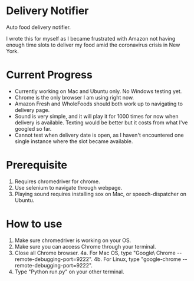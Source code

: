 # Delivery Notifier
Auto food delivery notifier.

I wrote this for myself as I became frustrated with Amazon not having enough time slots to deliver my food amid the coronavirus crisis in New York.

# Current Progress

- Currently working on Mac and Ubuntu only. No Windows testing yet.
- Chrome is the only browser I am using right now.
- Amazon Fresh and WholeFoods should both work up to navigating to delivery page.
- Sound is very simple, and it will play it for 1000 times for now when delivery is available. Texting would be better but it costs from what I've googled so far.
- Cannot test when delivery date is open, as I haven't encountered one single instance where the slot became available.

# Prerequisite

1. Requires chromedriver for chrome.
2. Use selenium to navigate through webpage.
3. Playing sound requires installing sox on Mac, or speech-dispatcher on Ubuntu.

# How to use

1. Make sure chromedriver is working on your OS.
2. Make sure you can access Chrome through your terminal.
3. Close all Chrome browser.
4a. For Mac OS, type "Google\ Chrome --remote-debugging-port=9222".
4b. For Linux, type "google-chrome --remote-debugging-port=9222".
5. Type "Python run.py" on your other terminal.
